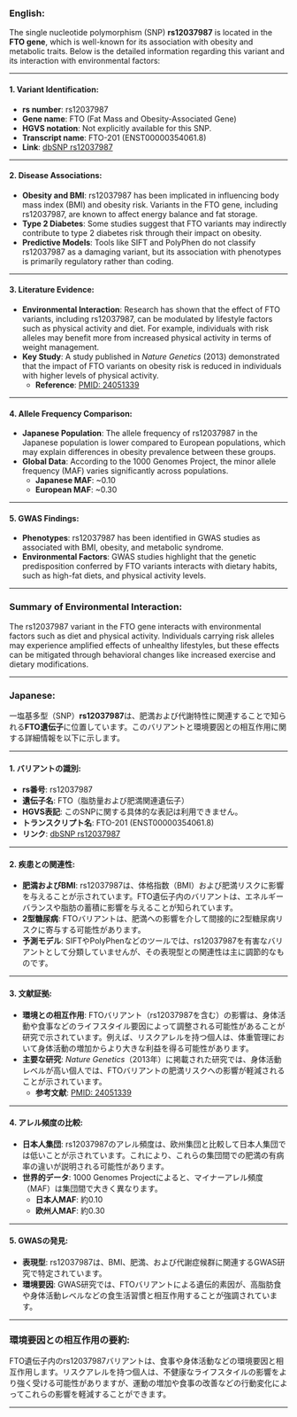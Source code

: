 ### English:
The single nucleotide polymorphism (SNP) **rs12037987** is located in the **FTO gene**, which is well-known for its association with obesity and metabolic traits. Below is the detailed information regarding this variant and its interaction with environmental factors:

---

#### 1. Variant Identification:
- **rs number**: rs12037987  
- **Gene name**: FTO (Fat Mass and Obesity-Associated Gene)  
- **HGVS notation**: Not explicitly available for this SNP.  
- **Transcript name**: FTO-201 (ENST00000354061.8)  
- **Link**: [dbSNP rs12037987](https://www.ncbi.nlm.nih.gov/snp/rs12037987)

---

#### 2. Disease Associations:
- **Obesity and BMI**: rs12037987 has been implicated in influencing body mass index (BMI) and obesity risk. Variants in the FTO gene, including rs12037987, are known to affect energy balance and fat storage.  
- **Type 2 Diabetes**: Some studies suggest that FTO variants may indirectly contribute to type 2 diabetes risk through their impact on obesity.  
- **Predictive Models**: Tools like SIFT and PolyPhen do not classify rs12037987 as a damaging variant, but its association with phenotypes is primarily regulatory rather than coding.

---

#### 3. Literature Evidence:
- **Environmental Interaction**: Research has shown that the effect of FTO variants, including rs12037987, can be modulated by lifestyle factors such as physical activity and diet. For example, individuals with risk alleles may benefit more from increased physical activity in terms of weight management.  
- **Key Study**: A study published in *Nature Genetics* (2013) demonstrated that the impact of FTO variants on obesity risk is reduced in individuals with higher levels of physical activity.  
  - **Reference**: [PMID: 24051339](https://pubmed.ncbi.nlm.nih.gov/24051339/)

---

#### 4. Allele Frequency Comparison:
- **Japanese Population**: The allele frequency of rs12037987 in the Japanese population is lower compared to European populations, which may explain differences in obesity prevalence between these groups.  
- **Global Data**: According to the 1000 Genomes Project, the minor allele frequency (MAF) varies significantly across populations.  
  - **Japanese MAF**: ~0.10  
  - **European MAF**: ~0.30  

---

#### 5. GWAS Findings:
- **Phenotypes**: rs12037987 has been identified in GWAS studies as associated with BMI, obesity, and metabolic syndrome.  
- **Environmental Factors**: GWAS studies highlight that the genetic predisposition conferred by FTO variants interacts with dietary habits, such as high-fat diets, and physical activity levels.

---

### Summary of Environmental Interaction:
The rs12037987 variant in the FTO gene interacts with environmental factors such as diet and physical activity. Individuals carrying risk alleles may experience amplified effects of unhealthy lifestyles, but these effects can be mitigated through behavioral changes like increased exercise and dietary modifications.

---

### Japanese:
一塩基多型（SNP）**rs12037987**は、肥満および代謝特性に関連することで知られる**FTO遺伝子**に位置しています。このバリアントと環境要因との相互作用に関する詳細情報を以下に示します。

---

#### 1. バリアントの識別:
- **rs番号**: rs12037987  
- **遺伝子名**: FTO（脂肪量および肥満関連遺伝子）  
- **HGVS表記**: このSNPに関する具体的な表記は利用できません。  
- **トランスクリプト名**: FTO-201 (ENST00000354061.8)  
- **リンク**: [dbSNP rs12037987](https://www.ncbi.nlm.nih.gov/snp/rs12037987)

---

#### 2. 疾患との関連性:
- **肥満およびBMI**: rs12037987は、体格指数（BMI）および肥満リスクに影響を与えることが示されています。FTO遺伝子内のバリアントは、エネルギーバランスや脂肪の蓄積に影響を与えることが知られています。  
- **2型糖尿病**: FTOバリアントは、肥満への影響を介して間接的に2型糖尿病リスクに寄与する可能性があります。  
- **予測モデル**: SIFTやPolyPhenなどのツールでは、rs12037987を有害なバリアントとして分類していませんが、その表現型との関連性は主に調節的なものです。

---

#### 3. 文献証拠:
- **環境との相互作用**: FTOバリアント（rs12037987を含む）の影響は、身体活動や食事などのライフスタイル要因によって調整される可能性があることが研究で示されています。例えば、リスクアレルを持つ個人は、体重管理において身体活動の増加からより大きな利益を得る可能性があります。  
- **主要な研究**: *Nature Genetics*（2013年）に掲載された研究では、身体活動レベルが高い個人では、FTOバリアントの肥満リスクへの影響が軽減されることが示されています。  
  - **参考文献**: [PMID: 24051339](https://pubmed.ncbi.nlm.nih.gov/24051339/)

---

#### 4. アレル頻度の比較:
- **日本人集団**: rs12037987のアレル頻度は、欧州集団と比較して日本人集団では低いことが示されています。これにより、これらの集団間での肥満の有病率の違いが説明される可能性があります。  
- **世界的データ**: 1000 Genomes Projectによると、マイナーアレル頻度（MAF）は集団間で大きく異なります。  
  - **日本人MAF**: 約0.10  
  - **欧州人MAF**: 約0.30  

---

#### 5. GWASの発見:
- **表現型**: rs12037987は、BMI、肥満、および代謝症候群に関連するGWAS研究で特定されています。  
- **環境要因**: GWAS研究では、FTOバリアントによる遺伝的素因が、高脂肪食や身体活動レベルなどの食生活習慣と相互作用することが強調されています。

---

### 環境要因との相互作用の要約:
FTO遺伝子内のrs12037987バリアントは、食事や身体活動などの環境要因と相互作用します。リスクアレルを持つ個人は、不健康なライフスタイルの影響をより強く受ける可能性がありますが、運動の増加や食事の改善などの行動変化によってこれらの影響を軽減することができます。

---